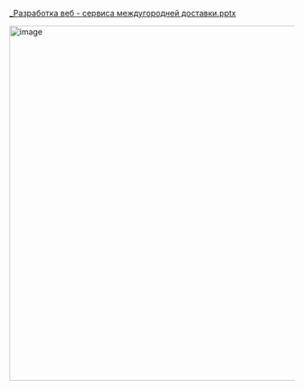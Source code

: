 [_Разработка веб - сервиса междугородней доставки.pptx](https://github.com/user-attachments/files/21294985/_.-.pptx)

<img width="1442" height="626" alt="image" src="https://github.com/user-attachments/assets/a5548490-76bc-4dd1-959d-7d3318ceaf49" />
